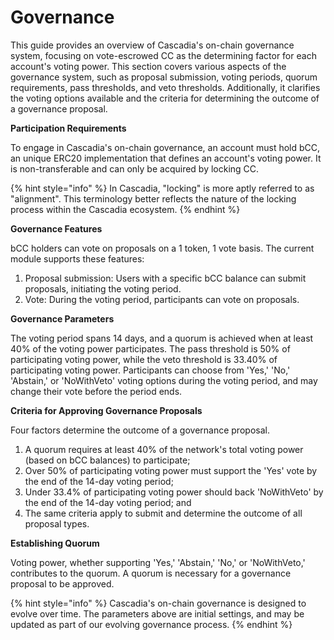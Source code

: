 # Governance

This guide provides an overview of Cascadia's on-chain governance system, focusing on vote-escrowed CC as the determining factor for each account's voting power. This section covers various aspects of the governance system, such as proposal submission, voting periods, quorum requirements, pass thresholds, and veto thresholds. Additionally, it clarifies the voting options available and the criteria for determining the outcome of a governance proposal.



**Participation Requirements**&#x20;

To engage in Cascadia's on-chain governance, an account must hold bCC, an unique ERC20 implementation that defines an account's voting power.  It is non-transferable and can only be acquired by locking CC.

{% hint style="info" %}
In Cascadia, "locking" is more aptly referred to as "alignment".  This terminology better reflects the nature of the locking process within the Cascadia ecosystem.
{% endhint %}



**Governance Features**&#x20;

bCC holders can vote on proposals on a 1 token, 1 vote basis. The current module supports these features:

1. Proposal submission: Users with a specific bCC balance can submit proposals, initiating the voting period.&#x20;
2. Vote: During the voting period, participants can vote on proposals.



**Governance Parameters**&#x20;

The voting period spans 14 days, and a quorum is achieved when at least 40% of the voting power participates. The pass threshold is 50% of participating voting power, while the veto threshold is 33.40% of participating voting power. Participants can choose from 'Yes,' 'No,' 'Abstain,' or 'NoWithVeto' voting options during the voting period, and may change their vote before the period ends.



**Criteria for Approving Governance Proposals**&#x20;

Four factors determine the outcome of a governance proposal.

1. A quorum requires at least 40% of the network's total voting power (based on bCC balances) to participate;
2. Over 50% of participating voting power must support the 'Yes' vote by the end of the 14-day voting period;
3. Under 33.4% of participating voting power should back 'NoWithVeto' by the end of the 14-day voting period; and
4. The same criteria apply to submit and determine the outcome of all proposal types.



**Establishing Quorum**&#x20;

Voting power, whether supporting 'Yes,' 'Abstain,' 'No,' or 'NoWithVeto,' contributes to the quorum.  A quorum is necessary for a governance proposal to be approved.

{% hint style="info" %}
Cascadia's on-chain governance is designed to evolve over time. The parameters above are initial settings, and may be updated as part of our evolving governance process.
{% endhint %}
